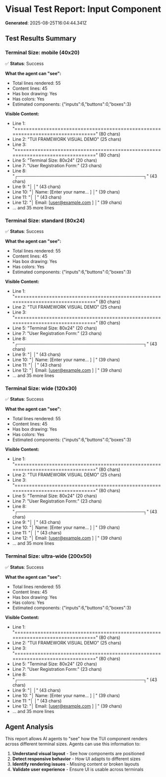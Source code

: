 # Visual Test Report: Input Component

**Generated**: 2025-08-25T16:04:44.341Z

## Test Results Summary

### Terminal Size: mobile (40x20)

✅ **Status**: Success

**What the agent can "see":**
- Total lines rendered: 55
- Content lines: 45
- Has box drawing: Yes
- Has colors: Yes
- Estimated components: {"inputs":6,"buttons":0,"boxes":3}

**Visible Content:**
- Line 1: "================================================================================" (80 chars)
- Line 2: "TUI FRAMEWORK VISUAL DEMO" (25 chars)
- Line 3: "================================================================================" (80 chars)
- Line 5: "Terminal Size: 80x24" (20 chars)
- Line 7: "User Registration Form:" (23 chars)
- Line 8: "┌─────────────────────────────────────────┐" (43 chars)
- Line 9: "│                                         │" (43 chars)
- Line 10: "│  Name: [Enter your name...        ] │" (39 chars)
- Line 11: "│                                         │" (43 chars)
- Line 12: "│  Email: [user@example.com         ] │" (39 chars)
- ... and 35 more lines

### Terminal Size: standard (80x24)

✅ **Status**: Success

**What the agent can "see":**
- Total lines rendered: 55
- Content lines: 45
- Has box drawing: Yes
- Has colors: Yes
- Estimated components: {"inputs":6,"buttons":0,"boxes":3}

**Visible Content:**
- Line 1: "================================================================================" (80 chars)
- Line 2: "TUI FRAMEWORK VISUAL DEMO" (25 chars)
- Line 3: "================================================================================" (80 chars)
- Line 5: "Terminal Size: 80x24" (20 chars)
- Line 7: "User Registration Form:" (23 chars)
- Line 8: "┌─────────────────────────────────────────┐" (43 chars)
- Line 9: "│                                         │" (43 chars)
- Line 10: "│  Name: [Enter your name...        ] │" (39 chars)
- Line 11: "│                                         │" (43 chars)
- Line 12: "│  Email: [user@example.com         ] │" (39 chars)
- ... and 35 more lines

### Terminal Size: wide (120x30)

✅ **Status**: Success

**What the agent can "see":**
- Total lines rendered: 55
- Content lines: 45
- Has box drawing: Yes
- Has colors: Yes
- Estimated components: {"inputs":6,"buttons":0,"boxes":3}

**Visible Content:**
- Line 1: "================================================================================" (80 chars)
- Line 2: "TUI FRAMEWORK VISUAL DEMO" (25 chars)
- Line 3: "================================================================================" (80 chars)
- Line 5: "Terminal Size: 80x24" (20 chars)
- Line 7: "User Registration Form:" (23 chars)
- Line 8: "┌─────────────────────────────────────────┐" (43 chars)
- Line 9: "│                                         │" (43 chars)
- Line 10: "│  Name: [Enter your name...        ] │" (39 chars)
- Line 11: "│                                         │" (43 chars)
- Line 12: "│  Email: [user@example.com         ] │" (39 chars)
- ... and 35 more lines

### Terminal Size: ultra-wide (200x50)

✅ **Status**: Success

**What the agent can "see":**
- Total lines rendered: 55
- Content lines: 45
- Has box drawing: Yes
- Has colors: Yes
- Estimated components: {"inputs":6,"buttons":0,"boxes":3}

**Visible Content:**
- Line 1: "================================================================================" (80 chars)
- Line 2: "TUI FRAMEWORK VISUAL DEMO" (25 chars)
- Line 3: "================================================================================" (80 chars)
- Line 5: "Terminal Size: 80x24" (20 chars)
- Line 7: "User Registration Form:" (23 chars)
- Line 8: "┌─────────────────────────────────────────┐" (43 chars)
- Line 9: "│                                         │" (43 chars)
- Line 10: "│  Name: [Enter your name...        ] │" (39 chars)
- Line 11: "│                                         │" (43 chars)
- Line 12: "│  Email: [user@example.com         ] │" (39 chars)
- ... and 35 more lines

## Agent Analysis

This report allows AI agents to "see" how the TUI component renders across different terminal sizes. Agents can use this information to:

1. **Understand visual layout** - See how components are positioned
2. **Detect responsive behavior** - How UI adapts to different sizes
3. **Identify rendering issues** - Missing content or broken layouts
4. **Validate user experience** - Ensure UI is usable across terminals

